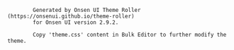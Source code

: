
            Generated by Onsen UI Theme Roller (https://onsenui.github.io/theme-roller)
            for Onsen UI version 2.9.2.

            Copy 'theme.css' content in Bulk Editor to further modify the theme.